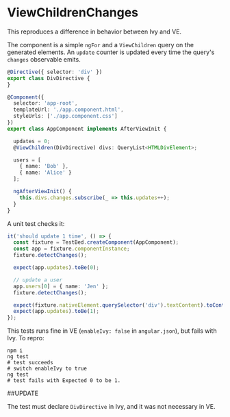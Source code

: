 # ViewChildrenChanges

This reproduces a difference in behavior between Ivy and VE.

The component is a simple `ngFor` and a `ViewChildren` query on the generated elements.
An `update` counter is updated every time the query's `changes` observable emits.

```typescript
@Directive({ selector: 'div' })
export class DivDirective {
}

@Component({
  selector: 'app-root',
  templateUrl: './app.component.html',
  styleUrls: ['./app.component.css']
})
export class AppComponent implements AfterViewInit {

  updates = 0;
  @ViewChildren(DivDirective) divs: QueryList<HTMLDivElement>;

  users = [
    { name: 'Bob' },
    { name: 'Alice' }
  ];

  ngAfterViewInit() {
    this.divs.changes.subscribe(_ => this.updates++);
  }
}
```

A unit test checks it:

```typescript
it('should update 1 time', () => {
  const fixture = TestBed.createComponent(AppComponent);
  const app = fixture.componentInstance;
  fixture.detectChanges();

  expect(app.updates).toBe(0);

  // update a user
  app.users[0] = { name: 'Jen' };
  fixture.detectChanges();

  expect(fixture.nativeElement.querySelector('div').textContent).toContain('Jen');
  expect(app.updates).toBe(1);
});
```

This tests runs fine in VE (`enableIvy: false` in `angular.json`), but fails with Ivy.
To repro:

```
npm i
ng test
# test succeeds
# switch enableIvy to true
ng test
# test fails with Expected 0 to be 1.
```

##UPDATE

The test must declare `DivDirective` in Ivy, and it was not necessary in VE.
